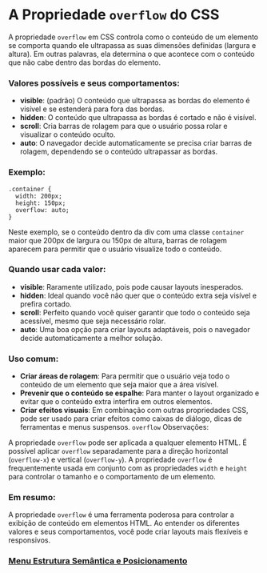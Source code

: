 # A Propriedade `overflow` do CSS

A propriedade `overflow` em CSS controla como o conteúdo de um elemento se comporta quando ele ultrapassa as suas dimensões definidas (largura e altura). Em outras palavras, ela determina o que acontece com o conteúdo que não cabe dentro das bordas do elemento.

### Valores possíveis e seus comportamentos:

- **visible**: (padrão) O conteúdo que ultrapassa as bordas do elemento é visível e se estenderá para fora das bordas.
- **hidden**: O conteúdo que ultrapassa as bordas é cortado e não é visível.
- **scroll**: Cria barras de rolagem para que o usuário possa rolar e visualizar o conteúdo oculto.
- **auto**: O navegador decide automaticamente se precisa criar barras de rolagem, dependendo se o conteúdo ultrapassar as bordas.

### Exemplo:

```
.container {
  width: 200px;
  height: 150px;
  overflow: auto;
}
```

Neste exemplo, se o conteúdo dentro da div com uma classe `container` maior que 200px de largura ou 150px de altura, barras de rolagem aparecem para permitir que o usuário visualize todo o conteúdo.

### Quando usar cada valor:

- **visible**: Raramente utilizado, pois pode causar layouts inesperados.
- **hidden**: Ideal quando você não quer que o conteúdo extra seja visível e prefira cortado.
- **scroll**: Perfeito quando você quiser garantir que todo o conteúdo seja acessível, mesmo que seja necessário rolar.
- **auto**: Uma boa opção para criar layouts adaptáveis, pois o navegador decide automaticamente a melhor solução.

### Uso comum:

- **Criar áreas de rolagem**: Para permitir que o usuário veja todo o conteúdo de um elemento que seja maior que a área visível.
- **Prevenir que o conteúdo se espalhe**: Para manter o layout organizado e evitar que o conteúdo extra interfira em outros elementos.
- **Criar efeitos visuais**: Em combinação com outras propriedades CSS, pode ser usado para criar efeitos como caixas de diálogo, dicas de ferramentas e menus suspensos. `overflow` 
Observações:

A propriedade `overflow` pode ser aplicada a qualquer elemento HTML.
É possível aplicar `overflow` separadamente para a direção horizontal (`overflow-x`) e vertical (`overflow-y`).
A propriedade `overflow` é frequentemente usada em conjunto com as propriedades `width` e `height` para controlar o tamanho e o comportamento de um elemento.

### Em resumo:

A propriedade `overflow` é uma ferramenta poderosa para controlar a exibição de conteúdo em elementos HTML. Ao entender os diferentes valores e seus comportamentos, você pode criar layouts mais flexíveis e responsivos.


### [Menu Estrutura Semântica e Posicionamento](menu.md)